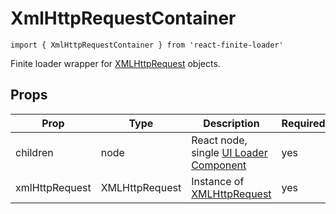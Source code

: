 # XmlHttpRequestContainer

`import { XmlHttpRequestContainer } from 'react-finite-loader'`

Finite loader wrapper for [XMLHttpRequest](https://developer.mozilla.org/en-US/docs/Web/API/XMLHttpRequest) objects.

## Props
| Prop | Type | Description | Required |
| ---- | ---- | ----------- | -------- |
| children | node | React node, single [UI Loader Component](../LOADERS.md) | yes |
| xmlHttpRequest | XMLHttpRequest | Instance of [XMLHttpRequest](https://developer.mozilla.org/en-US/docs/Web/API/XMLHttpRequest) | yes |
